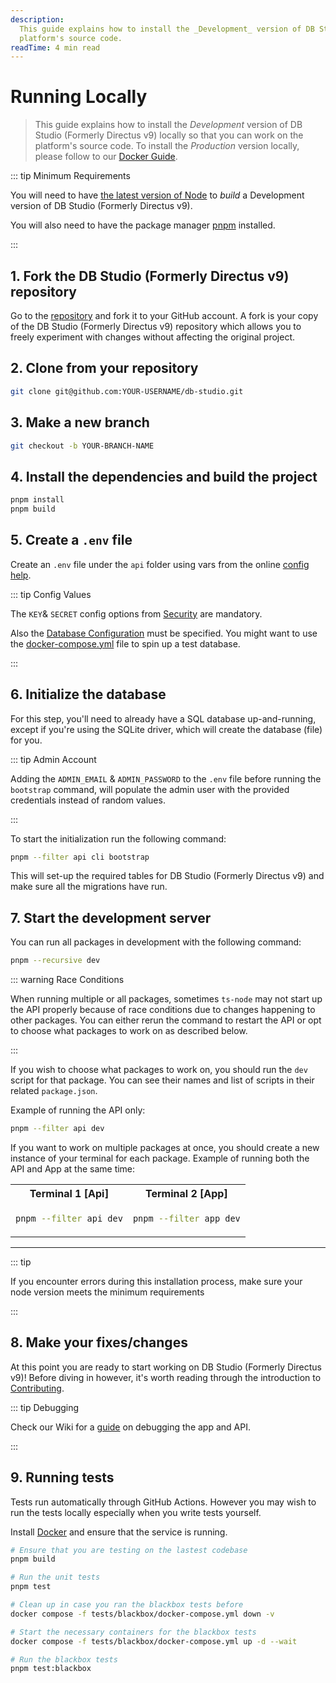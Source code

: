 ```yaml
---
description:
  This guide explains how to install the _Development_ version of DB Studio (Formerly Directus v9) locally so that you can work on the
  platform's source code.
readTime: 4 min read
---
```


# Running Locally

> This guide explains how to install the _Development_ version of DB Studio (Formerly Directus v9) locally so that you can work on the
> platform's source code. To install the _Production_ version locally, please follow to our
> [Docker Guide](/self-hosted/docker-guide).

::: tip Minimum Requirements

You will need to have [the latest version of Node](https://nodejs.org/en/download/current) to _build_ a Development
version of DB Studio (Formerly Directus v9).

You will also need to have the package manager [pnpm](https://pnpm.io) installed.

:::

## 1. Fork the DB Studio (Formerly Directus v9) repository

Go to the [repository](https://github.com/pxslip/db-studio) and fork it to your GitHub account. A fork is your copy of
the DB Studio (Formerly Directus v9) repository which allows you to freely experiment with changes without affecting the original project.

## 2. Clone from your repository

```bash
git clone git@github.com:YOUR-USERNAME/db-studio.git
```

## 3. Make a new branch

```bash
git checkout -b YOUR-BRANCH-NAME
```

## 4. Install the dependencies and build the project

```bash
pnpm install
pnpm build
```

## 5. Create a `.env` file

Create an `.env` file under the `api` folder using vars from the online
[config help](https://docs.directus.io/self-hosted/config-options).

::: tip Config Values

The `KEY`& `SECRET` config options from [Security](https://docs.directus.io/self-hosted/config-options.html#security)
are mandatory.

Also the [Database Configuration](https://docs.directus.io/self-hosted/config-options.html#database) must be specified.
You might want to use the [docker-compose.yml](https://github.com/pxslip/db-studio/blob/main/docker-compose.yml) file
to spin up a test database.

:::

## 6. Initialize the database

For this step, you'll need to already have a SQL database up-and-running, except if you're using the SQLite driver,
which will create the database (file) for you.

::: tip Admin Account

Adding the `ADMIN_EMAIL` & `ADMIN_PASSWORD` to the `.env` file before running the `bootstrap` command, will populate the
admin user with the provided credentials instead of random values.

:::

To start the initialization run the following command:

```bash
pnpm --filter api cli bootstrap
```

This will set-up the required tables for DB Studio (Formerly Directus v9) and make sure all the migrations have run.

## 7. Start the development server

You can run all packages in development with the following command:

```bash
pnpm --recursive dev
```

::: warning Race Conditions

When running multiple or all packages, sometimes `ts-node` may not start up the API properly because of race conditions
due to changes happening to other packages. You can either rerun the command to restart the API or opt to choose what
packages to work on as described below.

:::

If you wish to choose what packages to work on, you should run the `dev` script for that package. You can see their
names and list of scripts in their related `package.json`.

Example of running the API only:

```bash
pnpm --filter api dev
```

If you want to work on multiple packages at once, you should create a new instance of your terminal for each package.
Example of running both the API and App at the same time:

<table>
  <tr>
  <th>
  Terminal 1 [Api]
  </th>
  <th>
  Terminal 2 [App]
  </th>
  </tr>
  <tr>
  <td>

```bash
pnpm --filter api dev
```

  </td>
  <td>

```bash
pnpm --filter app dev
```

  </td>
  </tr>
</table>

---

::: tip

If you encounter errors during this installation process, make sure your node version meets the minimum requirements

:::

## 8. Make your fixes/changes

At this point you are ready to start working on DB Studio (Formerly Directus v9)! Before diving in however, it's worth reading through the
introduction to [Contributing](/contributing/introduction).

::: tip Debugging

Check our Wiki for a [guide](https://github.com/pxslip/db-studio/wiki/debugging) on debugging the app and API.

:::

## 9. Running tests

Tests run automatically through GitHub Actions. However you may wish to run the tests locally especially when you write
tests yourself.

Install [Docker](https://docs.docker.com/get-docker) and ensure that the service is running.

```bash
# Ensure that you are testing on the lastest codebase
pnpm build

# Run the unit tests
pnpm test

# Clean up in case you ran the blackbox tests before
docker compose -f tests/blackbox/docker-compose.yml down -v

# Start the necessary containers for the blackbox tests
docker compose -f tests/blackbox/docker-compose.yml up -d --wait

# Run the blackbox tests
pnpm test:blackbox
```
